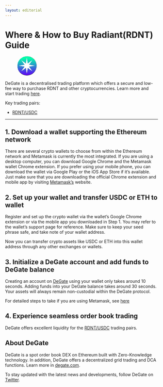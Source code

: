 ```yaml
---
layout: editorial
---
```


# Where & How to Buy Radiant(RDNT) Guide

<figure><img src="../.gitbook/assets/rdnt_0x137ddb47ee24eaa998a535ab00378d6bfa84f8931711367718351.jpg" alt="RDNT" width="64" style="border-radius: 50%;"><figcaption></figcaption></figure>

DeGate is a decentralised trading platform which offers a secure and low-fee way to purchase RDNT and other cryptocurrencies. Learn more and start trading [here](https://app.degate.com/trade/USDC/0x137ddb47ee24eaa998a535ab00378d6bfa84f893?utm_source=howtobuy).&#x20;

Key trading pairs:

* [RDNT/USDC](https://app.degate.com/trade/USDC/0x137ddb47ee24eaa998a535ab00378d6bfa84f893?utm_source=howtobuy)

***

## 1. Download a wallet supporting the Ethereum network

There are several crypto wallets to choose from within the Ethereum network and Metamask is currently the most integrated. If you are using a desktop computer, you can download Google Chrome and the Metamask wallet Chrome extension. If you prefer using your mobile phone, you can download the wallet via Google Play or the iOS App Store if it’s available. Just make sure that you are downloading the official Chrome extension and mobile app by visiting [Metamask’s](https://metamask.io/) website.

## 2. Set up your wallet and transfer USDC or ETH to wallet

Register and set up the crypto wallet via the wallet’s Google Chrome extension or via the mobile app you downloaded in Step 1. You may refer to the wallet’s support page for reference. Make sure to keep your seed phrase safe, and take note of your wallet address.&#x20;

Now you can transfer crypto assets like USDC or ETH into this wallet address through any other exchanges or wallets.

## 3. Initialize a DeGate account and add funds to DeGate balance

Creating an account on [DeGate](https://app.degate.com/?utm_source=RDNT_howtobuy) using your wallet only takes around 10 seconds. Adding funds into your DeGate balance takes around 30 seconds. Your assets will always remain non-custodial within the DeGate protocol.

For detailed steps to take if you are using Metamask, see [here](https://docs.degate.com/v/product_en/main-features/wallet-connectivity/metamask)

## 4. Experience seamless order book trading

DeGate offers excellent liquidity for the [RDNT/USDC](https://app.degate.com/trade/USDC/0x137ddb47ee24eaa998a535ab00378d6bfa84f893?utm_source=howtobuy) trading pairs.&#x20;

## About DeGate

DeGate is a spot order book DEX on Ethereum built with Zero-Knowledge technology. In addition, DeGate offers a decentralized grid trading and DCA functions. Learn more in [degate.com](https://degate.com/?utm_source=RDNT_howtobuy).

To stay updated with the latest news and developments, follow DeGate on [Twitter](https://twitter.com/degatedex).
